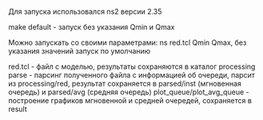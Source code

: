 Для запуска использовался ns2 версии 2.35

make default - запуск без указания Qmin и Qmax

Можно запускать со своими параметрами:
ns red.tcl Qmin Qmax, без указания значений запуск по умолчанию

red.tcl - файл с моделью, результаты сохраняются в каталог processing
parse - парсинг полученного файла с информацией об очереди, парсит из processing/red, результат сохраняется в parsed/inst (мгновенная очередь) и parsed/avg (средняя очередь)
plot_queue/plot_avg_queue - построение графиков мгновенной и средней очередей, сохраняется в result
